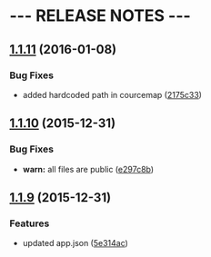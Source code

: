 # --- RELEASE NOTES ---


<a name="1.1.11"></a>
## [1.1.11](https://github.com/mariiapaniutina/js_application_design/compare/v1.1.10...v1.1.11) (2016-01-08)


### Bug Fixes

* added hardcoded path in courcemap ([2175c33](https://github.com/mariiapaniutina/js_application_design/commit/2175c33))


<a name="1.1.10"></a>
## [1.1.10](https://github.com/mariiapaniutina/js_application_design/compare/v1.1.9...v1.1.10) (2015-12-31)


### Bug Fixes

* **warn:** all files are public ([e297c8b](https://github.com/mariiapaniutina/js_application_design/commit/e297c8b))



<a name="1.1.9"></a>
## [1.1.9](https://github.com/mariiapaniutina/js_application_design/compare/v1.1.8...v1.1.9) (2015-12-31)


### Features

* updated app.json ([5e314ac](https://github.com/mariiapaniutina/js_application_design/commit/5e314ac))
